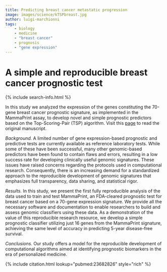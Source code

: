 ```yaml
---
title: Predicting breast cancer metastatic progression
image: images/science/kTSPbreast.jpg
author: luigi-marchionni
tags:
    - biology
    - medicine
    - "breast cancer"
    - prognosis
    - "gene expression"
---
```


# **A simple and reproducible breast cancer prognostic test**

{% include search-info.html %}

In this study we analyzed the expression of the genes constituting the 70-gene breast cancer prognostic signature, as implemented in the MammaPrint assay, to develop novel and simple prognostic predictors based on the Top-Scoring-Pair (TSP) algorithm. 
Visit this [page](https://bmcgenomics.biomedcentral.com/articles/10.1186/1471-2164-14-336)
to read the original manuscript.

*Background.* A limited number of gene expression-based prognostic and predictive tests are currently available as reference laboratory tests. While some of these have been successful, many other genomic-based predictors have been found to contain flaws and errors, resulting in a low success rate for developing clinically useful genomic signatures. These issues have raised concerns regarding the protocols used in computational research. Consequently, there is an increasing demand for a standardized approach to the reproducible development of genomic signatures that emphasizes full transparency, data sharing, and statistical rigor.

*Results.* In this study, we present the first fully reproducible analysis of the data used to train and test MammaPrint, an FDA-cleared prognostic test for breast cancer based on a 70-gene expression signature. We provide all the necessary software and documentation to enable researchers to build and assess genomic classifiers using these data. As a demonstration of the value of this reproducible research resource, we develop a simple prognostic classifier utilizing just 16 genes from the MammaPrint signature, achieving the same level of accuracy in predicting 5-year disease-free survival.

*Conclusions.* Our study offers a model for the reproducible development of computational algorithms aimed at identifying prognostic biomarkers in the era of personalized medicine.

{% include citation.html lookup="pubmed:23682826" style="rich" %}



